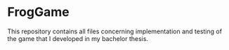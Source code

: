 # FrogGame

This repository contains all files concerning implementation and testing of the game that I developed in my bachelor thesis.
